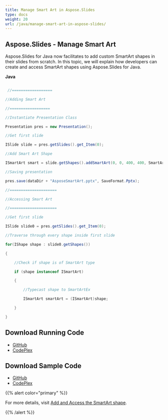 ```yaml
---
title: Manage Smart Art in Aspose.Slides
type: docs
weight: 20
url: /java/manage-smart-art-in-aspose-slides/
---
```


## **Aspose.Slides - Manage Smart Art**
Aspose.Slides for Java now facilitates to add custom SmartArt shapes in their slides from scratch. In this topic, we will explain how developers can create and access SmartArt shapes using Aspose.Slides for Java.

**Java**

``` java

 //==================

//Adding Smart Art

//==================

//Instantiate Presentation Class

Presentation pres = new Presentation();

//Get first slide

ISlide slide = pres.getSlides().get_Item(0);

//Add Smart Art Shape

ISmartArt smart = slide.getShapes().addSmartArt(0, 0, 400, 400, SmartArtLayoutType.BasicBlockList);

//Saving presentation

pres.save(dataDir + "AsposeSmartArt.pptx", SaveFormat.Pptx);

//=====================

//Accessing Smart Art

//=====================

//Get first slide

ISlide slide0 = pres.getSlides().get_Item(0);

//Traverse through every shape inside first slide

for(IShape shape : slide0.getShapes())

{

    //Check if shape is of SmartArt type

    if (shape instanceof ISmartArt)

    {

        //Typecast shape to SmartArtEx

        ISmartArt smartArt = (ISmartArt)shape;

    }

}

```
## **Download Running Code**
- [GitHub](https://github.com/aspose-slides/Aspose.Slides-for-Java/releases)
- [CodePlex](https://asposeslidesjavapptx4j.codeplex.com/releases)
## **Download Sample Code**
- [GitHub](https://github.com/aspose-slides/Aspose.Slides-for-Java)
- [CodePlex](https://asposeslidesjavapptx4j.codeplex.com/)

{{% alert color="primary" %}} 

For more details, visit [Add and Access the SmartArt shape](http://docs.aspose.com:8082/docs/display/slidesjava/Add+and+Access+the+SmartArt+shape).

{{% /alert %}}
